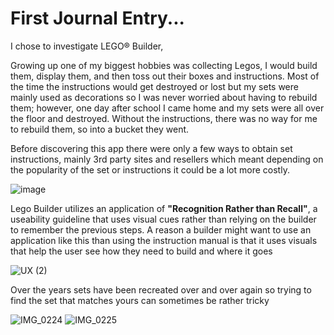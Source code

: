 # First Journal Entry...
I chose to investigate LEGO® Builder, 

Growing up one of my biggest hobbies was collecting Legos, I would build them, display them, and then toss out their boxes and instructions. Most of the time the instructions would get destroyed or lost but my sets were mainly used as decorations so I was never worried about having to rebuild them; however, one day after school I came home and my sets were all over the floor and destroyed. Without the instructions, there was no way for me to rebuild them, so into a bucket they went. 

Before discovering this app there were only a few ways to obtain set instructions, mainly 3rd party sites and resellers which meant depending on the popularity of the set or instructions it could be a lot more costly.

![image](https://github.com/ChicoState/ux-personal-portfolio-rccuesta/assets/157550065/c4f59383-f2e8-4d07-9e03-59a5520e2107)

Lego Builder utilizes an application of **"Recognition Rather than Recall"**, a useability guideline that uses visual cues rather than relying on the builder to remember the previous steps. A reason a builder might want to use an application like this than using the instruction manual is that it uses visuals that help the user see how they need to build and where it goes 

![UX  (2)](https://github.com/ChicoState/ux-personal-portfolio-rccuesta/assets/157550065/c2208cf4-30c0-4714-a6fc-67e5d33b590b)

Over the years sets have been recreated over and over again so trying to find the set that matches yours can sometimes be rather tricky  

![IMG_0224](https://github.com/ChicoState/ux-personal-portfolio-rccuesta/assets/157550065/46d0686f-f4f2-41c5-b277-64f114809d4f)
![IMG_0225](https://github.com/ChicoState/ux-personal-portfolio-rccuesta/assets/157550065/586155da-72dc-48b3-88b7-6a635e3461fa)
